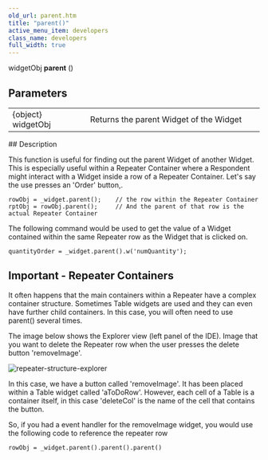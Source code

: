 ```yaml
---
old_url: parent.htm
title: "parent()"
active_menu_item: developers
class_name: developers
full_width: true
---
```



widgetObj **parent** ()

## Parameters

<table>
<tr>
<td width="169">
{object} widgetObj

</td>
<td width="17">
</td>
<td width="694">
Returns the parent Widget of the Widget

</td>
</tr>
</table>
## Description

This function is useful for finding out the parent Widget of another Widget. This is especially useful within a Repeater Container where a Respondent might interact with a Widget inside a row of a Repeater Container. Let's say the use presses an 'Order' button,.

    rowObj = _widget.parent();    // the row within the Repeater Container
    rptObj = rowObj.parent();     // And the parent of that row is the actual Repeater Container

The following command would be used to get the value of a Widget contained within the same Repeater row as the Widget that is clicked on.

    quantityOrder = _widget.parent().w('numQuantity');
    
   

## Important - Repeater Containers

It often happens that the main containers within a Repeater have a complex container structure. Sometimes Table widgets are used and they can even have further child containers. In this case, you will often need to use parent() several times.

The image below shows the Explorer view (left panel of the IDE). Image that you want to delete the Repeater row when the user presses the delete button 'removeImage'.

![repeater-structure-explorer](/img/docs/repeater-structure-explorer.zoom82.png)

In this case, we have a button called 'removeImage'. It has been placed within a Table widget called 'aToDoRow'. However, each cell of a Table is a container itself, in this case 'deleteCol' is the name of the cell that contains the button.

So, if you had a event handler for the removeImage widget, you would use the following code to reference the repeater row

	rowObj = _widget.parent().parent().parent()
